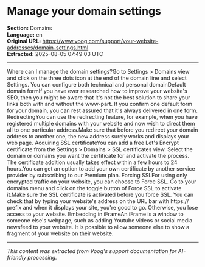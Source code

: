 # Manage your domain settings

**Section:** Domains  
**Language:** en  
**Original URL:** https://www.voog.com/support/your-website-addresses/domain-settings.html  
**Extracted:** 2025-08-05 07:49:03 UTC

---

Where can I manage the domain settings?Go to Settings > Domains view and click on the three dots icon at the end of the domain line and select Settings. You can configure both technical and personal domainDefault domain formIf you have ever researched how to improve your website's SEO, then you might be aware that it's not the best solution to share your links both with and without the www-part. If you confirm one default form for your domain, you can rest assured that it's always delivered in one form.
RedirectingYou can use the redirecting feature, for example, when you have registered multiple domains with your website and now wish to direct them all to one particular address.Make sure that before you redirect your domain address to another one, the new address surely works and displays your web page.
Acquiring SSL certificateYou can add a free Let's Encrypt certificate from the Settings > Domains > SSL certificates view. Select the domain or domains you want the certificate for and activate the process. The certificate addition usually takes effect within a few hours to 24 hours.You can get an option to add your own certificate by another service provider by subscribing to our Premium plan. Forcing SSLFor using only encrypted traffic on your website, you can choose to Force SSL. Go to your domains menu and click on the toggle button of Force SSL to activate it.Make sure the SSL certificate is activated before you force SSL.  You can check that by typing your website's address on the URL bar with https:// prefix and when it displays your site, you're good to go. Otherwise, you lose access to your website.
Embedding in iFrameAn iFrame is a window to someone else's webpage, such as adding Youtube videos or social media newsfeed to your website. It is possible to allow someone else to show a fragment of your website on their website.

---

*This content was extracted from Voog's support documentation for AI-friendly processing.*
